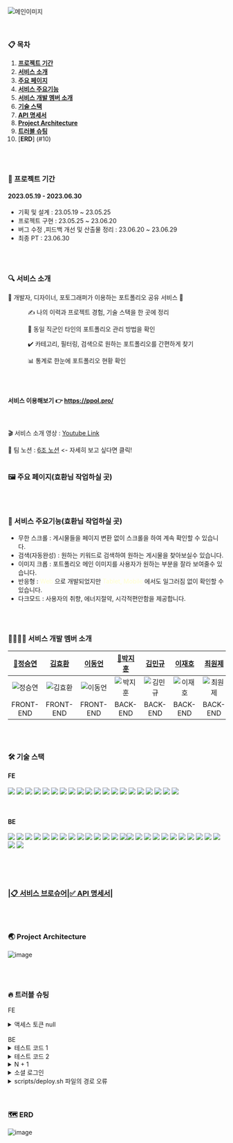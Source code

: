 

![메인이미지](https://github.com/OurPortfolio/FE/assets/108606678/32f89718-f610-4b36-829e-8fc9ea5455a4)


<br />

### 📋 목차

1. [**프로젝트 기간**](#1)
2. [**서비스 소개**](#2)
3. [**주요 페이지**](#3)
4. [**서비스 주요기능**](#4)
5. [**서비스 개발 멤버 소개**](#5)
6. [**기술 스택**](#6)
7. [**API 명세서**](#7)
8. [**Project Architecture**](#8)
9. [**트러블 슈팅**](#9)
10. [**ERD**] (#10)
   <br/>
   <br/>




<div id="1"></div>

### 📅 프로젝트 기간
#### 2023.05.19 - 2023.06.30
- 기획 및 설계 : 23.05.19 ~ 23.05.25
- 프로젝트 구현 : 23.05.25 ~ 23.06.20
- 버그 수정 ,피드백 개선 및 산출물 정리 : 23.06.20 ~ 23.06.29
- 최종 PT : 23.06.30

<br/>
<br/>



<div id="2"></div>

### 🔍 서비스 소개
🌱 개발자, 디자이너, 포토그래퍼가 이용하는 포트폴리오 공유 서비스 🌱

&emsp;&emsp;&emsp; ✍️ 나의 이력과 프로젝트 경험, 기술 스택을 한 곳에 정리

&emsp;&emsp;&emsp; 👀️ 동일 직군인 타인의 포트폴리오 관리 방법을 확인

&emsp;&emsp;&emsp; ✔️️ 카테고리, 필터링, 검색으로 원하는 포트폴리오를 간편하게 찾기

&emsp;&emsp;&emsp; 📊️ 통계로 한눈에 포트폴리오 현황 확인

<br/>
<br/>


#### 서비스 이용해보기 👉 https://ppol.pro/

<br/>

🎬 서비스 소개 영상 : [Youtube Link](https://www.youtube.com/watch?v=ui-9bUsZDSM)

📕 팀 노션 : [6조 노션](https://www.notion.so/POL-f08e011316134cd9976cea479c96a84b) <- 자세히 보고 싶다면 클릭!
<br/>
<br/>




<div id="3"></div>

### 🖼 주요 페이지(효환님 작업하실 곳)




<br/>
<br/>



<div id="4"></div>

### 📲 서비스 주요기능(효환님 작업하실 곳)

* 무한 스크롤 : 게시물들을 페이지 변환 없이 스크롤을 하여 계속 확인할 수 있습니다.
* 검색(자동완성) : 원하는 키워드로 검색하여 원하는 게시물을 찾아보실수 있습니다.
* 이미지 크롭 : 포트폴리오 메인 이미지를 사용자가 원하는 부분을 잘라 보여줄수 있습니다.
* 반응형 : <span style="color: #FFFFCC;">Web</span>
  으로 개발되었지만 <span style="color: #FFFFCC;">Tablet, Mobile</span> 에서도 일그러짐 없이 확인할 수 있습니다.
* 다크모드 : 사용자의 취향, 에너지절약, 시각적편안함을 제공합니다.

<br/>
<br/>



<div id="5"></div>

### 👩‍👩‍👧‍👧 서비스 개발 멤버 소개
|             [🚩정승연](https://github.com/xxyeon129)             |             [김효환](https://github.com/HyoHwanKim)              |             [이동언](https://github.com/Undong00)              |              [🚩박지훈](https://github.com/bbakzi)               |              [김민규](https://github.com/kmg0485)              |               [이재호](https://github.com/spainclub)               |              [최원제](https://github.com/co-ze)              |
|:-------------------------------------------------------------:|:-------------------------------------------------------------:|:-------------------------------------------------------------:|:-------------------------------------------------------------:|:------------------------------------------------------------:|:-------------------------------------------------------------:|:-------------------------------------------------------------:|
| ![정승연](https://avatars.githubusercontent.com/u/102347529?v=4) | ![김효환](https://avatars.githubusercontent.com/u/108606678?v=4) | ![이동언](https://avatars.githubusercontent.com/u/112850163?v=4) | ![박지훈](https://avatars.githubusercontent.com/u/128371819?v=4) | ![김민규](https://avatars.githubusercontent.com/u/108252926?v=4) | ![이재호](https://avatars.githubusercontent.com/u/125551746?v=4) | ![최원제](https://avatars.githubusercontent.com/u/105447265?v=4) |
|                           FRONT-END                           |                           FRONT-END                           |                           FRONT-END                           |                           BACK-END                            |                           BACK-END                           |                           BACK-END                            |                           BACK-END                            |

<br/>
<br/>





<div id="6"></div>

### 🛠 기술 스택

#### FE
<img src="https://img.shields.io/badge/visualstudio-5C2D91?style=for-the-badge&logo=visualstudio&logoColor=white"/> <img src="https://img.shields.io/badge/github-181717?style=for-the-badge&logo=github&logoColor=white"/>  <img src="https://img.shields.io/badge/git-F05032?style=for-the-badge&logo=git&logoColor=white"/> <img src="https://img.shields.io/badge/javascript-F7DF1E?style=for-the-badge&logo=javascript&logoColor=white"/> <img src="https://img.shields.io/badge/react-61DAFB?style=for-the-badge&logo=react&logoColor=white"/> <img src="https://img.shields.io/badge/reactquery-FF4154?style=for-the-badge&logo=reactquery&logoColor=white"/> <img src="https://img.shields.io/badge/axios-5A29E4?style=for-the-badge&logo=axios&logoColor=white"/> <img src="https://img.shields.io/badge/styledcomponents-DB7093?style=for-the-badge&logo=styledcomponents&logoColor=white"/> <img src="https://img.shields.io/badge/redux-764ABC?style=for-the-badge&logo=redux&logoColor=white"/> <img src="https://img.shields.io/badge/reactrouter-CA4245?style=for-the-badge&logo=reactrouter&logoColor=white"/> <img src="https://img.shields.io/badge/JWT-Decoder-FF6C37?style=for-the-badge&logoColor=white"/> <img src="https://img.shields.io/badge/react-datepicker-61DAFB?style=for-the-badge&logoColor=white"/> <img src="https://img.shields.io/badge/react-observer-61DAFB?style=for-the-badge&logoColor=white"/> <img src="https://img.shields.io/badge/stomp-000000?style=for-the-badge&logoColor=white"/> <img src="https://img.shields.io/badge/sockJS-F7DF1E?style=for-the-badge&logoColor=white"/> <img src="https://img.shields.io/badge/nanoid-3DDC84?style=for-the-badge&logoColor=white"/>  <img src="https://img.shields.io/badge/AWS-CLI-232F3E?style=for-the-badge&logo=amazonaws&logoColor=white"/> <img src="https://img.shields.io/badge/AmazonS3-569A31?style=for-the-badge&logo=AmazonS3&logoColor=white"/> <img src="https://img.shields.io/badge/CloudFront-527FFF?style=for-the-badge&logoColor=white"/> <img src="https://img.shields.io/badge/AWS Route 53-FF6C37?style=for-the-badge&logoColor=white">

<br/>

#### BE
<img src="https://img.shields.io/badge/IntelliJIDEA-000000?style=for-the-badge&logo=IntelliJIDEA&logoColor=white"/> <img src="https://img.shields.io/badge/Postman-FF6C37?style=for-the-badge&logo=Postman&logoColor=white"/> <img src="https://img.shields.io/badge/github-181717?style=for-the-badge&logo=github&logoColor=white"/> <img src="https://img.shields.io/badge/git-F05032?style=for-the-badge&logo=git&logoColor=white"/> <img src="https://img.shields.io/badge/linux-FCC624?style=for-the-badge&logo=linux&logoColor=black"> <img src="https://img.shields.io/badge/aws-232F3E?style=for-the-badge&logo=aws&logoColor=white"> <img src="https://img.shields.io/badge/Java-007396?style=for-the-badge&logo=Java&logoColor=white"/> <img src="https://img.shields.io/badge/gradle-02303A?style=for-the-badge&logo=gradle&logoColor=white"/> <img src="https://img.shields.io/badge/Spring-6DB33F?style=for-the-badge&logo=spring&logoColor=white"/> <img src="https://img.shields.io/badge/SpringSecurity-6DB33F?style=for-the-badge&logo=SpringSecurity&logoColor=white"/> <img src="https://img.shields.io/badge/SpringBoot-6DB33F?style=for-the-badge&logo=springboot&logoColor=white"/> <img src="https://img.shields.io/badge/jsonwebtokens-000000?style=for-the-badge&logo=jsonwebtokens&logoColor=white"> <img src="https://img.shields.io/badge/Web Socket-02303A?style=for-the-badge&logoColor=white"/> <img src="https://img.shields.io/badge/stomp-02303A?style=for-the-badge&logoColor=white"/><img src="https://img.shields.io/badge/AmazonRDS-527FFF?style=for-the-badge&logo=AmazonRDS&logoColor=white"/> <img src="https://img.shields.io/badge/redis-DC382D?style=for-the-badge&logo=redis&logoColor=white"/> <img src="https://img.shields.io/badge/AWS Route 53-FF6C37?style=for-the-badge&logoColor=white"> <img src="https://img.shields.io/badge/CloudFront-527FFF?style=for-the-badge&logoColor=white"/> <img src="https://img.shields.io/badge/apachejmeter-D22128?style=for-the-badge&logo=apachejmeter&logoColor=white"/> <img src="https://img.shields.io/badge/Jacoco-D22128?style=for-the-badge&logoColor=white"/> <img src="https://img.shields.io/badge/https-527FFF?style=for-the-badge"> <img src="https://img.shields.io/badge/AmazonEC2-FF9900?style=for-the-badge&logo=AmazonEC2&logoColor=white"/> <img src="https://img.shields.io/badge/AmazonS3-569A31?style=for-the-badge&logo=AmazonS3&logoColor=white"/> <img src="https://img.shields.io/badge/MySQL-4479A1?style=for-the-badge&logo=MySQL&logoColor=white"/> <img src="https://img.shields.io/badge/Ubuntu-E95420?style=for-the-badge&logo=Ubuntu&logoColor=white"/> <img src="https://camo.githubusercontent.com/54a2f74f3cbb3cb810faa417fb9a56b4d947be01e868ab624b3f251a1062257b/68747470733a2f2f696d672e736869656c64732e696f2f62616467652f67697468756220616374696f6e732d3230383846463f7374796c653d666f722d7468652d6261646765266c6f676f3d67697468756220616374696f6e73266c6f676f436f6c6f723d7768697465"> <img src="https://camo.githubusercontent.com/a831a652fb5370367ee71ae4255e39623b9edf7e60ffbcf7ba356b1d82a09538/68747470733a2f2f696d672e736869656c64732e696f2f62616467652f737072696e672064617461206a70612d4632384431413f7374796c653d666f722d7468652d6261646765266c6f676f3d737072696e67646174616a7061266c6f676f436f6c6f723d7768697465">

<br/>
<br/>
<br/>



<div id="7"></div>

### |[📋 서비스 브로슈어](https://teamsparta.notion.site/POL-6-f6f92f3e7ad5412ab193b929b5c1b9b3)|[✅ API 명세서](https://www.notion.so/API-323ae58c531c455cbdd5409fe63bee3f)|


<br/>
<br/>



<div id="8"></div>

### 🌏 Project Architecture
![image](https://github.com/OurPortfolio/BE/assets/108252926/7e2c6d19-0a10-4b58-b19c-e5335ae057c0)

<br/>
<br/>

<div id="9"></div>

### 🔥 트러블 슈팅
FE

<details>
<summary>액세스 토큰 null</summary>

| 진행 순서 | 내용    |
| :-------- |:------|
| 😱 문제   | 블라블라  |
| 😭 시도   | 블라 블라 |
| 😄 해결   | 블라 블라 |

</details>

<br/>
BE

<details>
<summary>테스트 코드 1</summary>

| 진행 순서 | 내용                                                                                                                                   |
| :-------- |:-------------------------------------------------------------------------------------------------------------------------------------|
| 😱 문제   | Controller 테스트 코드를 작성할 때 권한이 없어서 403에러 발생                                                                                            |
| 😭 시도   | mockMvc에 with(SecurityMockMvcRequestPostProcessors.csrf()) 를 추가했더니 <br/> 403 에러는 나오지 않았지만 401 에러 발생                                  |
| 😄 해결   | userDetails 를 SecurityMockMvcRequestPostProcessors.user(userDetails) 으로 <br/>mockMvc에 @AuthenticationPrincipal 파라미터 전달하는 방식 사용 <br/> |
```java
UserDetailsImpl userDetails = UserDetailsImpl(userRepository.findById(1L).get());

mockMvc.perform(.with(SecurityMockMvcRequestPostProcessors.user(userDetails)))
```

</details>

<details>
<summary>테스트 코드 2</summary>

| 진행 순서 | 내용                                                                                                                              |
| :-------- |:--------------------------------------------------------------------------------------------------------------------------------|
| 😱 문제   | @RequestBody 의 Json 타입의 데이터는 제대로 받아오지만, <br/>@RequestPart 의 Json 타입의 데이터는 받지 못하는 문제                                                  |
| 😭 시도   | .part() .content() 를 사용해서 DTO를 전달해보려고 했지만 <br/>MultipartFile 외에 다른 값을 받을 때 DTO 가 아닌 단일객체타입으로 받아온다.                                   |
| 😄 해결   | DTO 를 Json 형식의 MultipartFile 로 만들어서 같이 보내줬다. <br/> |
```java
MockMultipartFile newRequestDto = new MockMultipartFile("nickname", "updateUserRequestDto1", "application/json", newCreateJson.getBytes(StandardCharsets.UTF_8));
MockMultipartFile image = new MockMultipartFile("profileImage", "test.jpg", "image/jpeg", "Test Image".getBytes());

mockMvc.perform(
        multipart(HttpMethod.PATCH, "/api/users/" + userId)
        .file(newRequestDto)
        .file(image)
        .contentType(MediaType.MULTIPART_FORM_DATA_VALUE)
        .with(user(userDetails1))
        )
```

</details>

<details>
<summary>N + 1</summary>

| 진행 순서 | 내용                                                                                                                                                                                                                                                                                                                                                                                                                                                                       |
| :-------- |:-------------------------------------------------------------------------------------------------------------------------------------------------------------------------------------------------------------------------------------------------------------------------------------------------------------------------------------------------------------------------------------------------------------------------------------------------------------------------|
| 😱 문제   | 포트폴리오 전체 조회, 검색어 조회, Trie 초기화 메서드, 조회수 순서 조회가 수행될 때 <br/>N+1이 발생하는 것을 확인. N+1이 발생했을 때 실제로 어떤 문제가 있는지 <br/>확인하기 위해서 Jmeter를 사용해 부하 테스트를 진행N+1이 발생했을 때 <br/> 실제로 어떤 문제가 있는지 확인하기 위해서 Jmeter를 사용해 부하 테스트를 진행 <br/><img width="670" alt="스크린샷 2023-06-28 11 29 39" src="https://github.com/OurPortfolio/BE/assets/108252926/58ebbeef-14c6-44fc-b1a2-cd43c6dbac6b"> <br/>처리 시간이 1분 09초 소요 됐으며 시간 당 처리량은 145로 측정 됐다. <br/>생각보다 많은 시간이 소요 됐고, 성능 개선이 필요하다고 판단                       |
| 😄 해결   | - QueryDsl + Join Fetch <br/>&emsp; 이미 QueryDsl을 사용하고 있기 때문에 join절을 추가해서 쿼리를 최적화 할 수 있다. <br/>  - 중복되는 데이터 확인 <br/>&emsp; Set을 사용해서 중복을 허용하지 않는 방법이 있다. 현재 프로젝트 경우 컬렉션에 <br/>&emsp;중복되는 데이터가 존재할 상황이 없을 거라고 판단하고 List로 유지 <br/> - N+1 해결 후 테스트 결과 <br/><img width="670" alt="스크린샷 2023-06-28 11 38 09" src="https://github.com/OurPortfolio/BE/assets/108252926/4c11cca2-52f5-457b-b799-a272bed1a68c"> <br/>처리 시간은 25초로 기존 보다 44초 감소 했고, 시간 당 처리량은 해결 전 보다 162% 상승 |
```java
//QueryDsl + Join Fetch
List<Portfolio> findResult = queryFactory
        .select(portfolio)
        .from(portfolio)
        .join(portfolio.user, user)
        .fetchJoin()
        .fetch();
```

</details>

<details>
<summary>소셜 로그인</summary>

| 진행 순서 | 내용                                                                                                                                                                                                                                                                                                                                                                  |
| :-------- |:--------------------------------------------------------------------------------------------------------------------------------------------------------------------------------------------------------------------------------------------------------------------------------------------------------------------------------------------------------------------|
| 😱 문제   | 기존 회원가입에서 이메일을 등록하고, 소셜 회원가입 시에도 이메일을 사용하면서 <br/>이메일이 중복될 수 있는 문제가 발생. <br/>여러개의 소셜 회원가입 시에도 문제가 생길 수 있다고 판단.                                                                                                                                                                                                                                                       |
| 😭 시도   | 1. 소셜 회원가입 할 때에 동일한 이메일의 존재 등 다양한 상황들을 고려 <br/> 2. 유저가 처음엔 일반 회원가입을 하고 나중에 소셜로 연동시킬 수 있는 상황이 있기 때문에 <br/>&emsp;따로 유니크한 유저를 만드는 것은 옳지 못하다고 판단 <br/> 3. 유저에 컬럼을 생성해서 각 소셜의 id값을 같이 저장하는 방식을 채택                                                                                                                                                                        |
| 😄 해결   | 1. 기존 유저 회원가입 할 때 예외사항들을 면밀하게 검토하여 예외처리들을 실시 <br/> 2. 기존 테이블에 컬럼을 추가하여 소셜회원으로 받을 때에는 해당 소셜의 id값을 추가로 가져오도록 함<br/> <img width="670" alt="스크린샷 2023-06-28 11 43 48" src="https://github.com/OurPortfolio/BE/assets/108252926/24d83d1b-ea8a-4769-b0a1-54b5cb4bb54f"> <br/> 동일한 이메일로 접속을 하여도 동일한 값에서 소셜로그인 값들을 가질 수 있도록 <br/> id로 구분해서 받게하여 무분별한 데이터의 증강을 억제하고자함. |

</details>

<details>
<summary>scripts/deploy.sh 파일의 경로 오류</summary>

| 진행 순서 | 내용                                                                                                                                                                                                              |
| :-------- |:----------------------------------------------------------------------------------------------------------------------------------------------------------------------------------------------------------------|
| 😱 문제   | scripts/deploy.sh에서 경로 설정을 해주었지만 jar 파일의 경로를 찾아가지 못하여 실행이 되지 않음.                                                                                                                                                |
| 😭 시도   | pwd 명령어를 사용해 경로를 다시 체크 해봤지만 해결 되지 않았다. <br/>이전에 경로를 설정했을때는 /home/ubuntu가 포함되지 않았다. <br/> <img width="670" alt="2113" src="https://github.com/OurPortfolio/BE/assets/108252926/12196932-7efa-4af3-b8b4-80f392642672"> |
| 😄 해결   | JAR 파일이 있는 디렉토리를 명시적으로 지정해 주었더니 경로를 찾지 못해 <br/>JAR 파일의 경로를 패턴을 통해 찾도록 설정                                                                                                                                                                                                           |
```bash
#기존코드
REPOSITORY=/firstcicd-ec2/build/libs/
cd $REPOSITORY

APP_NAME=firstcicd-ec2
JAR_NAME=$(ls $REPOSITORY | grep 'SNAPSHOT.jar' | tail -n 1)
JAR_PATH=$REPOSITORY/$JAR_NAME
```
```bash
#해결을 위한 시도
REPOSITORY=/home/ubuntu/firstcicd-ec2/build/libs/
cd $REPOSITORY

APP_NAME=firstcicd-ec2
JAR_NAME=$(ls $REPOSITORY | grep 'SNAPSHOT.jar' | tail -n 1)
JAR_PATH=$REPOSITORY/$JAR_NAME
```
```bash
#문제 해결
BASE_PATH="/home/ubuntu/firstcicd-ec2"
BUILD_PATH=$(ls $BASE_PATH/build/libs/*.jar)
JAR_NAME=$(basename "$BUILD_PATH")

cd $BASE_PATH

APP_NAME="firstcicd-ec2"
JAR_PATH="$BASE_PATH/build/libs/$JAR_NAME"
```
</details>
<br/>
<br/>

<div id="10"></div>

### 🗺️ ERD
![image](https://github.com/OurPortfolio/BE/assets/108252926/e27aea6c-fadc-44e9-bdee-7339fe218637)
